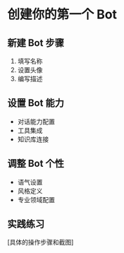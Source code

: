 # 创建你的第一个 Bot

## 新建 Bot 步骤
1. 填写名称
2. 设置头像
3. 编写描述

## 设置 Bot 能力
- 对话能力配置
- 工具集成
- 知识库连接

## 调整 Bot 个性
- 语气设置
- 风格定义
- 专业领域配置

## 实践练习
[具体的操作步骤和截图]